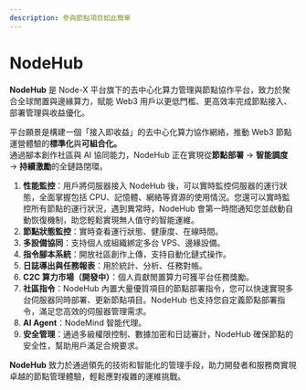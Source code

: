 ```yaml
---
description: 參與節點項目如此簡單
---
```


# NodeHub

**NodeHub** 是 Node-X 平台旗下的去中心化算力管理與節點協作平台，致力於聚合全球閒置與邊緣算力，賦能 Web3 用戶以更低門檻、更高效率完成節點接入、部署管理與收益優化。

平台願景是構建一個「接入即收益」的去中心化算力協作網絡，推動 Web3 節點運營體驗的**標準化**與**可組合化。**\
通過腳本創作社區與 AI 協同能力，NodeHub 正在實現從**節點部署** → **智能調度** → **持續激勵**的全鏈路閉環。



1. **性能監控**：用戶將伺服器接入 NodeHub 後，可以實時監控伺服器的運行狀態，全面掌握包括 CPU、記憶體、網絡等資源的使用情況。您還可以實時監控所有節點的運行狀況，遇到異常時，NodeHub 會第一時間通知您並啟動自動恢復機制，助您輕鬆實現無人值守的智能運維。
2. **節點狀態監控**：實時查看運行狀態、健康度、在線時間。
3. **多設備協同**：支持個人或組織綁定多台 VPS、邊緣設備。
4. **指令腳本系統**：開放社區創作上傳，支持自動化鏈式操作。
5. **日誌導出與任務報表**：用於統計、分析、任務對帳。
6. **C2C 算力市場（開發中）**：個人貢獻閒置算力可獲平台任務獎勵。
7. **社區指令**：NodeHub 內置大量優質項目的節點部署指令，您可以快速實現多台伺服器同時部署、更新節點項目。NodeHub 也支持您自定義節點部署指令，滿足您高效的伺服器管理需求。
8. **AI Agent**：NodeMind 智能代理。
9. **安全管理**：通過多級權限控制、數據加密和日誌審計，NodeHub 確保節點的安全性，幫助用戶滿足合規要求。

**NodeHub** 致力於通過領先的技術和智能化的管理手段，助力開發者和服務商實現卓越的節點管理體驗，輕鬆應對複雜的運維挑戰。
